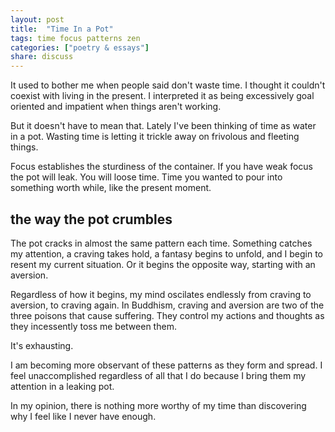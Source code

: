 ```yaml
---
layout: post
title:  "Time In a Pot"
tags: time focus patterns zen
categories: ["poetry & essays"]
share: discuss 
---
```


It used to bother me when people said don't waste time. I thought it couldn't coexist with living in the present. I interpreted it as being excessively goal oriented and impatient when things aren't working. 

<span style='display: none;'><!--more--></span>

But it doesn't have to mean that. Lately I've been thinking of time as water in a pot. Wasting time is letting it trickle away on frivolous and fleeting things. 

Focus establishes the sturdiness of the container. If you have weak focus the pot will leak. You will loose time. Time you wanted to pour into something worth while, like the present moment. 

the way the pot crumbles
------------------------

The pot cracks in almost the same pattern each time. Something catches my attention, a craving takes hold, a fantasy begins to unfold, and I begin to resent my current situation. Or it begins the opposite way, starting with an aversion. 

Regardless of how it begins, my mind oscilates endlessly from craving to aversion, to craving again. In Buddhism, craving and aversion are two of the three poisons that cause suffering. They control my actions and thoughts as they incessently toss me between them. 

It's exhausting.

I am becoming more observant of these patterns as they form and spread. I feel unaccomplished regardless of all that I do because I bring them my attention in a leaking pot. 

In my opinion, there is nothing more worthy of my time than discovering why I feel like I never have enough.